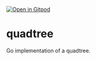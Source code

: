 [![Open in Gitpod](https://gitpod.io/button/open-in-gitpod.svg)](https://gitpod.io#https://github.com/noctilu/quadtree)
# quadtree
Go implementation of a quadtree.


